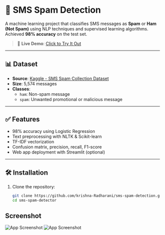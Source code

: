 # 📱 SMS Spam Detection

A machine learning project that classifies SMS messages as **Spam** or **Ham (Not Spam)** using NLP techniques and supervised learning algorithms. Achieved **98% accuracy** on the test set.
> 🚀 **Live Demo**: [Click to Try It Out](https://sms-spam-detection-wm8sfldmvfj4yqggupelmv.streamlit.app/)


---

## 📊 Dataset

- **Source**: [Kaggle - SMS Spam Collection Dataset](https://www.kaggle.com/datasets/uciml/sms-spam-collection-dataset)
- **Size**: 5,574 messages
- **Classes**: 
  - `ham`: Non-spam message
  - `spam`: Unwanted promotional or malicious message

---

## ✅ Features

- 98% accuracy using Logistic Regression
- Text preprocessing with NLTK & Scikit-learn
- TF-IDF vectorization
- Confusion matrix, precision, recall, F1-score
- Web app deployment with Streamlit (optional)

---

## 🛠 Installation

1. Clone the repository:

   ```bash
   git clone https://github.com/krishna-Radharani/sms-spam-detection.git
   cd sms-spam-detector

## Screenshot

![App Screenshot](image1.png)
![App Screenshot](image2.png)
   
